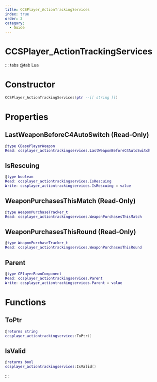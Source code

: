 ```yaml
---
title: CCSPlayer_ActionTrackingServices
index: true
order: 2
category:
  - Guide
---
```


# CCSPlayer_ActionTrackingServices

::: tabs
@tab Lua
# Constructor
```lua
CCSPlayer_ActionTrackingServices(ptr --[[ string ]])
```
# Properties
## LastWeaponBeforeC4AutoSwitch (Read-Only)
```lua
@type CBasePlayerWeapon
Read: ccsplayer_actiontrackingservices.LastWeaponBeforeC4AutoSwitch
```
## IsRescuing 
```lua
@type boolean
Read: ccsplayer_actiontrackingservices.IsRescuing
Write: ccsplayer_actiontrackingservices.IsRescuing = value
```
## WeaponPurchasesThisMatch (Read-Only)
```lua
@type WeaponPurchaseTracker_t
Read: ccsplayer_actiontrackingservices.WeaponPurchasesThisMatch
```
## WeaponPurchasesThisRound (Read-Only)
```lua
@type WeaponPurchaseTracker_t
Read: ccsplayer_actiontrackingservices.WeaponPurchasesThisRound
```
## Parent 
```lua
@type CPlayerPawnComponent
Read: ccsplayer_actiontrackingservices.Parent
Write: ccsplayer_actiontrackingservices.Parent = value
```
# Functions
## ToPtr
```lua
@returns string
ccsplayer_actiontrackingservices:ToPtr()
```
## IsValid
```lua
@returns bool
ccsplayer_actiontrackingservices:IsValid()
```

:::